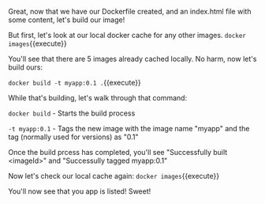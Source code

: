 Great, now that we have our Dockerfile created, and an index.html file with some content, let's build our image!

But first, let's look at our local docker cache for any other images. `docker images`{{execute}}

You'll see that there are 5 images already cached locally. No harm, now let's build ours:

`docker build -t myapp:0.1 .`{{execute}}

While that's building, let's walk through that command:

`docker build` - Starts the build process

`-t myapp:0.1` - Tags the new image with the image name "myapp" and the tag (normally used for versions) as "0.1"

Once the build prcess has completed, you'll see "Successfully built &#x3C;imageId&#x3E;" and "Successully tagged myapp:0.1"

Now let's check our local cache again: `docker images`{{execute}}

You'll now see that you app is listed! Sweet!
